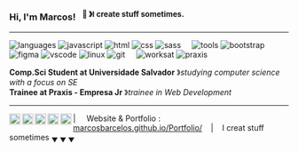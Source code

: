 ### Hi, I'm Marcos! &nbsp;&nbsp;<sup>👾 &#12299;I create stuff sometimes.</sup>

----

![languages](https://img.shields.io/static/v1?label=&message=languages:&color=555&style=flat-square)
![javascript](https://img.shields.io/static/v1?logo=javascript&label=&message=javascript&color=111&logoColor=AAA&style=flat-square&link=)
![html](https://img.shields.io/static/v1?logo=html5&label=&message=html&color=111&logoColor=AAA&style=flat-square)
![css](https://img.shields.io/static/v1?logo=css3&label=&message=css&color=111&logoColor=AAA&style=flat-square)
![sass](https://img.shields.io/static/v1?logo=sass&label=&message=sass&color=111&logoColor=AAA&style=flat-square)
&nbsp;&nbsp;&nbsp;
![tools](https://img.shields.io/static/v1?label=&message=tools:&color=555&style=flat-square)
![bootstrap](https://img.shields.io/static/v1?logo=bootstrap&label=&message=bootstrap&color=111&logoColor=AAA&style=flat-square)
![figma](https://img.shields.io/static/v1?logo=figma&label=&message=figma&color=111&logoColor=AAA&style=flat-square)
![vscode](https://img.shields.io/static/v1?logo=visualstudio&label=&message=vscode&color=111&logoColor=AAA&style=flat-square)
![linux](https://img.shields.io/static/v1?logo=linux&label=&message=linux&color=111&logoColor=AAA&style=flat-square)
![git](https://img.shields.io/static/v1?logo=git&label=&message=git&color=111&logoColor=AAA&style=flat-square)
&nbsp;&nbsp;&nbsp;
![worksat](https://img.shields.io/static/v1?label=&message=@:&color=555&style=flat-square)
![praxis](https://img.shields.io/static/v1?logo=square&label=&message=praxis&color=111&logoColor=yellow&style=flat-square)


**Comp.Sci Student at Universidade Salvador** &#12299;_studying computer science with a focus on SE_
<br/>
**Trainee at Praxis - Empresa Jr** &#12299;_trainee in Web Development_

----

<a href="https://linkedin.com/in/marcosbarcelos">
  <img align="left" alt="Marcos's LinkedIn" width="20px" src="https://cdn.jsdelivr.net/npm/simple-icons@v3/icons/linkedin.svg" />
</a>
<a href="https://www.instagram.com/bymarcosb/">
  <img align="left" alt="Marcos's Instagram" width="20px" src="https://cdn.jsdelivr.net/npm/simple-icons@v3/icons/instagram.svg" />
</a>
<a href="https://twitter.com/bymarcosb">
  <img align="left" alt="Marcos's Twitter" width="20px" src="https://cdn.jsdelivr.net/npm/simple-icons@v3/icons/twitter.svg" />
</a>

<a href="mailto:marcosbarcelosdev@gmail.com">
  <img align="left" alt="Marcos's Email" width="20px" src="https://cdn.jsdelivr.net/npm/simple-icons@v3/icons/gmail.svg" />
</a>
<a href="https://bymarcosb.medium.com/">
  <img align="left" alt="Marcos's Medium" width="20px" src="https://cdn.jsdelivr.net/npm/simple-icons@v3/icons/medium.svg" />
</a>

| &nbsp;&nbsp;&nbsp; Website & Portfolio : [marcosbarcelos.github.io/Portfolio/](https://marcosbarcelos.github.io/Portfolio/) &nbsp;&nbsp;&nbsp;|&nbsp;&nbsp;&nbsp; I creat stuff sometimes  <sub>&#9660; &#9660; &#9660;</sub>
